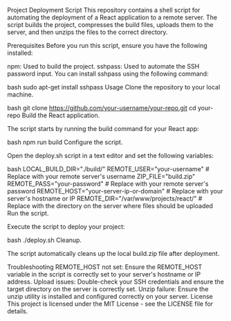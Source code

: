 Project Deployment Script
This repository contains a shell script for automating the deployment of a React application to a remote server. The script builds the project, compresses the build files, uploads them to the server, and then unzips the files to the correct directory.

Prerequisites
Before you run this script, ensure you have the following installed:

npm: Used to build the project.
sshpass: Used to automate the SSH password input.
You can install sshpass using the following command:

bash
sudo apt-get install sshpass
Usage
Clone the repository to your local machine.

bash
git clone https://github.com/your-username/your-repo.git
cd your-repo
Build the React application.

The script starts by running the build command for your React app:

bash
npm run build
Configure the script.

Open the deploy.sh script in a text editor and set the following variables:

bash
LOCAL_BUILD_DIR="./build/"
REMOTE_USER="your-username" # Replace with your remote server's username
ZIP_FILE="build.zip"
REMOTE_PASS="your-password" # Replace with your remote server's password
REMOTE_HOST="your-server-ip-or-domain" # Replace with your server's hostname or IP
REMOTE_DIR="/var/www/projects/react/" # Replace with the directory on the server where files should be uploaded
Run the script.

Execute the script to deploy your project:

bash
./deploy.sh
Cleanup.

The script automatically cleans up the local build.zip file after deployment.

Troubleshooting
REMOTE_HOST not set: Ensure the REMOTE_HOST variable in the script is correctly set to your server's hostname or IP address.
Upload issues: Double-check your SSH credentials and ensure the target directory on the server is correctly set.
Unzip failure: Ensure the unzip utility is installed and configured correctly on your server.
License
This project is licensed under the MIT License - see the LICENSE file for details.
